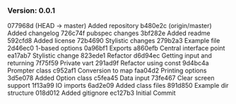 ### Version: 0.0.1
077968d (HEAD -> master) Added repository
b480e2c (origin/master) Added changelog
726c74f pubspec changes
3bf282e Added readme
592cfd8 Added license
72b4690 Stylistic changes
279b2a3 Example file
2d46ec0 1-based options
0a96bf1 Exports
a860efb Central interface point
ea17ab7 Stylistic change
823ede1 Refactor
d6d94ec Getting input and returning
7f75f59 Private vart
291ad9f Refactor using const
9d4bc4a Prompter class
c952af1 Conversion to map
faa04d2 Printing options
3d5e078 Added Option class
c5fea45 Data input
73fe467 Clear screen support
1f13a99 IO imports
6ad2e09 Added class files
891d850 Example dir structure
018d012 Added gitignore
ec127b3 Initial Commit
